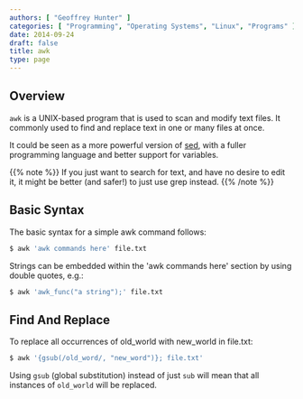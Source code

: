 ```yaml
---
authors: [ "Geoffrey Hunter" ]
categories: [ "Programming", "Operating Systems", "Linux", "Programs" ]
date: 2014-09-24
draft: false
title: awk
type: page
---
```


## Overview

`awk` is a UNIX-based program that is used to scan and modify text files. It commonly used to find and replace text in one or many files at once.

It could be seen as a more powerful version of [sed](/programming/operating-systems/linux/programs/sed), with a fuller programming language and better support for variables.

{{% note %}}
If you just want to search for text, and have no desire to edit it, it might be better (and safer!) to just use grep instead.
{{% /note %}}

## Basic Syntax

The basic syntax for a simple awk command follows:

```sh    
$ awk 'awk commands here' file.txt
```

Strings can be embedded within the 'awk commands here' section by using double quotes, e.g.:

```sh
$ awk 'awk_func("a string");' file.txt
```

## Find And Replace

To replace all occurrences of old_world with new_world in file.txt:

```sh    
$ awk '{gsub(/old_word/, "new_word")}; file.txt'
```

Using `gsub` (global substitution) instead of just `sub` will mean that all instances of `old_world` will be replaced.
